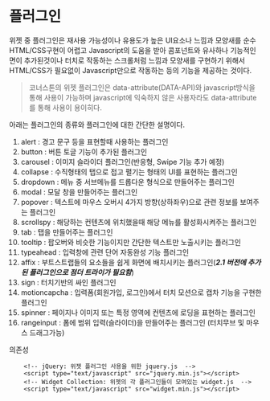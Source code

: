 <!--
layout: 'post'
section: 'Cornerstone Framework'
title: '플러그인'
outline: '플러그인'
date: '2012-11-16'
tagstr: 'widget'
order: '[4, 3]'
thumbnail: '4.3.00.plugin.png'
-->

# 플러그인

위젯 중 플러그인은 재사용 가능성이나 유용도가 높은 UI요소나 느낌과 모양새를 순수 HTML/CSS구현이 어렵고 Javascript의 도움을 받아 콤포넌트와 유사하나 기능적인 면이 추가된것이나 터치로 작동하는 스크롤처럼 느낌과 모양새를 구현하기 위해서 HTML/CSS가 필요없이 Javascript만으로 작동하는 등의 기능을 제공하는 것이다.

> 코너스톤의 위젯 플러그인은 data-attribute(DATA-API)와 javascript방식을 통해 사용이 가능하며 javascript에 익숙하지 않은 사용자라도 data-attribute를 통해 사용이 용이히다.

아래는 플러그인의 종류와 플러그인에 대한 간단한 설명이다.

1. alert : 경고 문구 등을 표현할때 사용하는 플러그인
2. button : 버튼 토글 기능이 추가된 플러그인
3. carousel : 이미지 슬라이더 플러그인(반응형, Swipe 기능 추가 예정)
4. collapse : 수직형태의 탭으로 접고 펼기는 형태의 UI를 표현하는 플러그인
5. dropdown : 메뉴 중 서브메뉴를 드롭다운 형식으로 만들어주는 플러그인
6. modal : 모달 창을 만들어주는 플러그인
7. popover : 텍스트에 마우스 오버시 4가지 방향(상하좌우)으로 관련 정보를 보여주는 플러그인
8. scrollspy : 해당하는 컨텐츠에 위치했을때 해당 메뉴를 활성화시켜주는 플러그인
9. tab : 탭을 만들어주는 플러그인
10. tooltip : 팝오버와 비슷한 기능이지만 간단한 텍스트만 노출시키는 플러그인
11. typeahead : 입력창에 관련 단어 자동완성 기능 플러그인
12. affix : 부트스트랩들의 요소들을 쉽게 화면에 배치시키는 플러그인(___2.1 버전에 추가된 플러그인으로 점더 트라이가 필요함___)
13. sign : 터치기반의 싸인 플러그인
14. motioncapcha : 입력폼(회원가입, 로그인)에서 터치 모션으로 캡차 기능을 구현한 플러그인
15. spinner : 페이지나 이미지 또는 특정 영역에 컨텐츠에 로딩을 표현하는 플러그인
16. rangeinput : 폼에 범위 입력(슬라이더)을 만들어주는 플러그인 (터치무브 및 마우스 드래그가능)


의존성

```
	<!-- jQuery: 위젯 플러그인 사용을 위한 jquery.js  -->
	<script type="text/javascript" src="jquery.min.js"></script>
	<!-- Widget Collection: 위젯의 각 플러그인들이 모여있는 widget.js  -->
	<script type="text/javascript" src="widget.min.js"></script>
```
